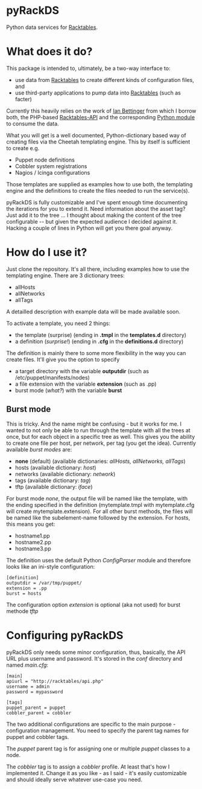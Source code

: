 pyRackDS
========

Python data services for [Racktables](http://github.com/RackTables/racktables).

# What does it do?

This package is intended to, ultimately, be a two-way interface to:
* use data from [Racktables](http://github.com/racktables/racktables) to create different kinds of configuration files, and
* use third-party applications to pump data into [Racktables](http://github.com/racktables/racktables) (such as facter)

Currently this heavily relies on the work of [Ian Bettinger](https://github.com/ibettinger) from which I borrow both, the PHP-based [Racktables-API](https://github.com/ibettinger/racktables) and the corresponding [Python module](https://github.com/ibettinger/racktables-py-client) to consume the data. 

What you will get is a well documented, Python-dictionary based way of creating files via the Cheetah templating engine. This by itself is sufficient to create e.g.

* Puppet node definitions
* Cobbler system registrations
* Nagios / Icinga configurations

Those templates are supplied as examples how to use both, the templating engine and the definitions to create the files needed to run the service(s).

pyRackDS is fully customizable and I've spent enough time documenting the iterations for you to extend it. Need information about the asset tag? Just add it to the tree … I thought about making the content of the tree configurable -- but given the expected audience I decided against it. Hacking a couple of lines in Python will get you there goal anyway.

# How do I use it?

Just clone the repository. It's all there, including examples how to use the templating engine. There are 3 dictionary trees:

- allHosts
- allNetworks
- allTags

A detailled description with example data will be made available soon.

To activate a template, you need 2 things:

- the template (surprise) 
(ending in **.tmpl** in the **templates.d** directory)
- a definition (*surprise!*) 
(ending in **.cfg** in the **definitions.d** directory)

The definition is mainly there to some more flexibility in the way you can create files. It'll give you the option to specify

- a target directory with the variable **outputdir** (such as /etc/puppet/manifests/nodes)
- a file extension with the variable **extension** (such as .pp)
- burst mode (*what?*) with the variable **burst**

## Burst mode

This is tricky. And the name might be confusing - but it works for me. I wanted to not only be able to run through the template with all the trees at once, but for each object in a specific tree as well. This gives you the ability to create one file per host, per network, per tag (you get the idea). Currently available *burst modes* are:

- **none** (default) 
(available dictionaries: *allHosts, allNetworks, allTags*)
- hosts
(available dictionary: *host*)
- networks
(available dictionary: *network*)
- tags
(available dictionary: *tag*)
- tftp
(available dictionary: *iface*)

For burst mode *none*, the output file will be named like the template, with the ending specified in the definition (mytemplate.tmpl with mytemplate.cfg will create mytemplate.extension). For all other burst methods, the files will be named like the subelement-name followed by the extension. For hosts, this means you get:

- hostname1.pp
- hostname2.pp
- hostname3.pp

The definition uses the default Python *ConfigParser* module and therefore looks like an ini-style configuration:

    [definition]
    outputdir = /var/tmp/puppet/
    extension = .pp
    burst = hosts

The configuration option *extension* is optional (aka not used) for burst methode *tftp*


# Configuring pyRackDS

pyRackDS only needs some minor configuration, thus, basically, the API URL plus username and password. It's stored in the *conf* directory and named *main.cfg*:

    [main]
    apiurl = "http://racktables/api.php"
    username = admin
    password = mypassword
     
    [tags]
    puppet_parent = puppet
    cobbler_parent = cobbler

The two additional configurations are specific to the main purpose - configuration management. You need to specify the parent tag names for puppet and cobbler tags.

The *puppet* parent tag is for assigning one or multiple *puppet* classes to a node.

The *cobbler* tag is to assign a *cobbler* profile. At least that's how I implemented it. Change it as you like - as I said - it's easily customizable and should ideally serve whatever use-case you need.

